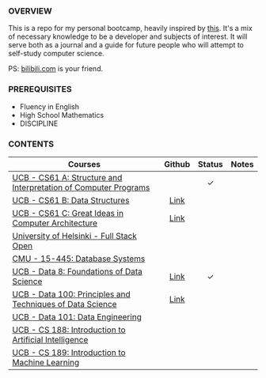 ### OVERVIEW

This is a repo for my personal bootcamp, heavily inspired by [this](https://www.reddit.com/r/learnprogramming/comments/ortnef/a_super_harsh_guide_to_learning_computer_science/). It's a mix of necessary knowledge to be a developer and subjects of interest. It will serve both as a journal and a guide for future people who will attempt to self-study computer science.

PS: [bilibili.com](https://www.bilibili.com/) is your friend.

### PREREQUISITES

- Fluency in English
- High School Mathematics
- DISCIPLINE

### CONTENTS

|Courses|Github|Status|Notes|
|-|:-:|:-:|-|
|[UCB - CS61 A: Structure and Interpretation of Computer Programs](https://cs61a.org/)||✓||
|[UCB - CS61 B: Data Structures](https://sp21.datastructur.es/)|[Link](https://github.com/orgs/Berkeley-CS61B/repositories)|||
|[UCB - CS61 C: Great Ideas in Computer Architecture](https://cs61c.org/fa22/)|[Link](https://github.com/orgs/61c-teach/repositories)|||
|[University of Helsinki - Full Stack Open](https://fullstackopen.com/en/)||||
|[CMU - 15-445: Database Systems](https://15445.courses.cs.cmu.edu/fall2022/)||||
|[UCB - Data 8: Foundations of Data Science](http://data8.org/fa22/)|[Link](https://github.com/orgs/data-8/repositories)|✓||
|[UCB - Data 100: Principles and Techniques of Data Science](https://ds100.org/sp22/)|[Link](https://github.com/orgs/DS-100/repositories)|||
|[UCB - Data 101: Data Engineering](https://data101.org/)||||
|[UCB - CS 188: Introduction to Artificial Intelligence](https://inst.eecs.berkeley.edu/~cs188/fa22/)||||
|[UCB - CS 189: Introduction to Machine Learning](https://people.eecs.berkeley.edu/~jrs/189/)||||
